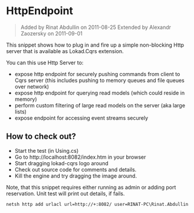 ﻿HttpEndpoint
============

> Added by Rinat Abdullin on 2011-08-25
> Extended by Alexandr Zaozersky on 2011-09-01

This snippet shows how to plug in and fire up a simple non-blocking Http server
that is available as Lokad.Cqrs extension. 

You can this use Http Server to:

* expose http endpoint for securely pushing commands from client to Cqrs 
  server (this includes pushing to memory queues and file queues over network)
* expose http endpoint for querying read models (which could reside in memory)
* perform custom filtering of large read models on the server (aka large lists)
* expose endpoint for accessing event streams securely

How to check out?
-----------------

* Start the test (in Using.cs)
* Go to http://localhost:8082/index.htm in your browser
* Start dragging lokad-cqrs logo around
* Check out source code for comments and details.
* Kill the engine and try dragging the image around.


Note, that this snippet requires either running as admin or adding port 
reservation. Unit test will print out details, if fails.

    netsh http add urlacl url=http://+:8082/ user=RINAT-PC\Rinat.Abdullin

